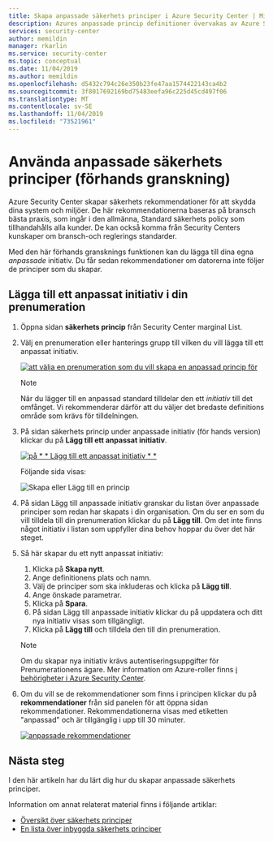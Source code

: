 ```yaml
---
title: Skapa anpassade säkerhets principer i Azure Security Center | Microsoft Docs
description: Azures anpassade princip definitioner övervakas av Azure Security Center.
services: security-center
author: memildin
manager: rkarlin
ms.service: security-center
ms.topic: conceptual
ms.date: 11/04/2019
ms.author: memildin
ms.openlocfilehash: d5432c794c26e350b23fe47aa1574422143ca4b2
ms.sourcegitcommit: 3f8017692169bd75483eefa96c225d45cd497f06
ms.translationtype: MT
ms.contentlocale: sv-SE
ms.lasthandoff: 11/04/2019
ms.locfileid: "73521961"
---
```

# <a name="using-custom-security-policies-preview"></a>Använda anpassade säkerhets principer (förhands granskning)

Azure Security Center skapar säkerhets rekommendationer för att skydda dina system och miljöer. De här rekommendationerna baseras på bransch bästa praxis, som ingår i den allmänna, Standard säkerhets policy som tillhandahålls alla kunder. De kan också komma från Security Centers kunskaper om bransch-och reglerings standarder.

Med den här förhands gransknings funktionen kan du lägga till dina egna *anpassade* initiativ. Du får sedan rekommendationer om datorerna inte följer de principer som du skapar.

## <a name="to-add-a-custom-initiative-to-your-subscription"></a>Lägga till ett anpassat initiativ i din prenumeration 

1. Öppna sidan **säkerhets princip** från Security Center marginal List.

1. Välj en prenumeration eller hanterings grupp till vilken du vill lägga till ett anpassat initiativ.

    [![att välja en prenumeration som du vill skapa en anpassad princip för](media/custom-security-policies/custom-policy-selecting-a-subscription.png)](media/custom-security-policies/custom-policy-selecting-a-subscription.png#lightbox)

    > [!NOTE]
    > När du lägger till en anpassad standard tilldelar den ett *initiativ* till det omfånget. Vi rekommenderar därför att du väljer det bredaste definitions område som krävs för tilldelningen. 

1. På sidan säkerhets princip under anpassade initiativ (för hands version) klickar du på **Lägg till ett anpassat initiativ**.

    [![på * * Lägg till ett anpassat initiativ * *](media/custom-security-policies/custom-policy-add-initiative.png)](media/custom-security-policies/custom-policy-add-initiative.png#lightbox)

    Följande sida visas:

    ![Skapa eller Lägg till en princip](media/custom-security-policies/create-or-add-custom-policy.png)

1. På sidan Lägg till anpassade initiativ granskar du listan över anpassade principer som redan har skapats i din organisation. Om du ser en som du vill tilldela till din prenumeration klickar du på **Lägg till**. Om det inte finns något initiativ i listan som uppfyller dina behov hoppar du över det här steget.

1. Så här skapar du ett nytt anpassat initiativ:

    1. Klicka på **Skapa nytt**.
    1. Ange definitionens plats och namn.
    1. Välj de principer som ska inkluderas och klicka på **Lägg till**.
    1. Ange önskade parametrar.
    1. Klicka på **Spara**.
    1. På sidan Lägg till anpassade initiativ klickar du på uppdatera och ditt nya initiativ visas som tillgängligt.
    1. Klicka på **Lägg till** och tilldela den till din prenumeration.

    > [!NOTE]
    > Om du skapar nya initiativ krävs autentiseringsuppgifter för Prenumerationens ägare. Mer information om Azure-roller finns [i behörigheter i Azure Security Center](security-center-permissions.md).

1. Om du vill se de rekommendationer som finns i principen klickar du på **rekommendationer** från sid panelen för att öppna sidan rekommendationer. Rekommendationerna visas med etiketten "anpassad" och är tillgänglig i upp till 30 minuter.

    [![anpassade rekommendationer](media/custom-security-policies/custom-policy-recommendations.png)](media/custom-security-policies/custom-policy-recommendations-in-context.png#lightbox)


## <a name="next-steps"></a>Nästa steg

I den här artikeln har du lärt dig hur du skapar anpassade säkerhets principer. 

Information om annat relaterat material finns i följande artiklar: 

- [Översikt över säkerhets principer](tutorial-security-policy.md)
- [En lista över inbyggda säkerhets principer](security-center-policy-definitions.md)